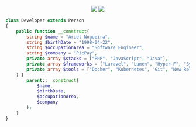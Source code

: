﻿<p align="center">
  <a href="mailto:arielnnogueira2@gmail.com">
  <img src="https://img.shields.io/badge/-Gmail-FF0000?style=flat-square&labelColor=FF0000&logo=gmail&logoColor=white&link=LINK-DO-SEU-EMAIL" /></a>

  <a href="https://www.linkedin.com/in/ariel-rocha-nogueira/">
  <img src="https://img.shields.io/badge/-Linkedin-0e76a8?style=flat-square&logo=Linkedin&logoColor=white&link=LINK-DO-SEU-LINKEDIN" /></a>
</p>  

```php
class Developer extends Person
{
    public function __construct(
        string $name = "Ariel Nogueira",
        string $birthDate = "1998-04-22",
        string $occupationArea = "Software Engineer",
        string $company = "PicPay",
        private array $stacks = ["PHP", "JavaScript", "Java"],
        private array $frameworks = ["Laravel", "Lumen", "Hyper-F", "Symfony", "Vue.js"],
        private array $tools = ["Docker", "Kubernetes", "Git", "New Relic"]
    ) {
        parent::__construct(
            $name,
            $birthDate,
            $occupationArea,
            $company
        );
    }
}
```
